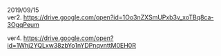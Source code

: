 2019/09/15  
ver2. https://drive.google.com/open?id=1Oo3nZXSmUPxb3v_xoTBq8ca-3OgqPeum
  
ver4. https://drive.google.com/open?id=1Whj2YQLxw38zbYo1nYDPnqvnttM0EH0R  
